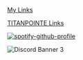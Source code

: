 [My Links](https://beacons.page/Atlas_1001)

[TITANPOINTE Links](https://linktr.ee/TITANPOINTE)

[![spotify-github-profile](https://spotify-github-profile.vercel.app/api/view?uid=dkmeakaf9v4v6aqiei2y8d05w&cover_image=true&theme=compact)](https://spotify-github-profile.vercel.app/api/view?uid=dkmeakaf9v4v6aqiei2y8d05w&redirect=true)

![Discord Banner 3](https://discordapp.com/api/guilds/343573044540997632/widget.png?style=banner3)
